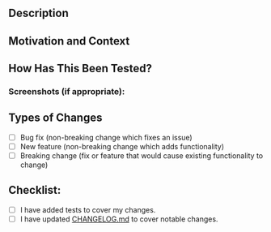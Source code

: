<!--- Provide a general summary of your changes in the title. -->

## Description
<!--- Please describe the problem you are addressing and your proposed changes. -->

## Motivation and Context
<!--- Even small changes deserve a little attention to detail. -->
<!--- Why is this change required? What problem does it solve? -->
<!--- If it fixes an open issue, please link to the issue here. -->
<!--- Example: "Addresses Issue # 1" -->

## How Has This Been Tested?
<!--- Please describe in detail how you tested your changes. -->
<!--- Automation should be used to verify that a change remains in place. -->
<!--- Automated tests should be included in this pull request. -->

<!--- If applicable, enumerate the steps that someone can take to exercise this change manually. -->
<!--- Please include details of your testing environment. -->
<!--- Detail is important! -->

### Screenshots (if appropriate):

## Types of Changes
<!--- What types of changes does your code introduce? Put an `x` in all the boxes that apply. -->
- [ ] Bug fix (non-breaking change which fixes an issue)
- [ ] New feature (non-breaking change which adds functionality)
- [ ] Breaking change (fix or feature that would cause existing functionality to change)

## Checklist:
<!--- Go over all the following points, and put an `x` in all the boxes that apply: -->
<!--- If you need clarification on any of these, feel free to ask. We're here to help! -->
- [ ] I have added tests to cover my changes.
- [ ] I have updated [CHANGELOG.md](../CHANGELOG.md) to cover notable changes.
